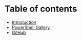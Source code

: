 # Table of contents

* [Introduction](README.md)
* [PowerShell Gallery](https://www.powershellgallery.com/packages/OSDDrivers)
* [GitHub](https://github.com/OSDeploy/OSDDrivers)


